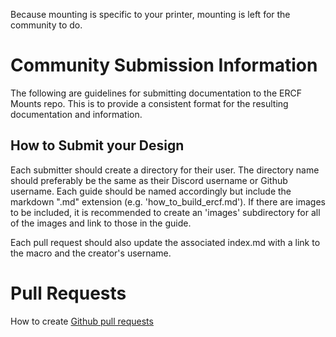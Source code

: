 Because mounting is specific to your printer, mounting is left for the community to do. 

# Community Submission Information

The following are guidelines for submitting documentation to the ERCF Mounts repo. This is to provide a consistent format for the resulting documentation and information.

## How to Submit your Design

Each submitter should create a directory for their user. The directory name should preferably be the same as their Discord username or Github username. Each guide should be named accordingly but include the markdown ".md" extension (e.g. 'how\_to\_build\_ercf.md'). If there are images to be included, it is recommended to create an 'images' subdirectory for all of the images and link to those in the guide.

Each pull request should also update the associated index.md with a link to the macro and the creator's username.

# Pull Requests

How to create [Github pull requests](./../pull_request_guide.md)


